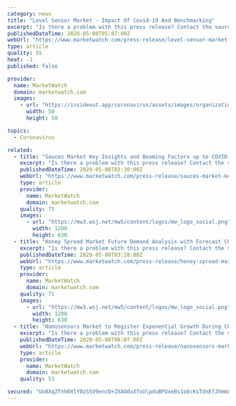 ```yaml
---
category: news
title: "Level Sensor Market - Impact Of Covid-19 And Benchmarking"
excerpt: "Is there a problem with this press release? Contact the source provider Comtex"
publishedDateTime: 2020-05-08T05:07:00Z
webUrl: "https://www.marketwatch.com/press-release/level-sensor-market---impact-of-covid-19-and-benchmarking-2020-05-08?mod=mw_quote_news"
type: article
quality: 55
heat: -1
published: false

provider:
  name: MarketWatch
  domain: marketwatch.com
  images:
    - url: "https://insideout.app/coronavirus/assets/images/organizations/marketwatch.com-50x50.jpg"
      width: 50
      height: 50

topics:
  - Coronavirus

related:
  - title: "Sauces Market Key Insights and Booming Factors up to COVID-19 2026"
    excerpt: "Is there a problem with this press release? Contact the source provider Comtex"
    publishedDateTime: 2020-05-08T03:30:00Z
    webUrl: "https://www.marketwatch.com/press-release/sauces-market-key-insights-and-booming-factors-up-to-covid-19-2026-2020-05-07"
    type: article
    provider:
      name: MarketWatch
      domain: marketwatch.com
    quality: 75
    images:
      - url: "https://mw3.wsj.net/mw5/content/logos/mw_logo_social.png"
        width: 1200
        height: 630
  - title: "Honey Spread Market Future Demand Analysis with Forecast COVID-19 2013 to 2026"
    excerpt: "Is there a problem with this press release? Contact the source provider Comtex"
    publishedDateTime: 2020-05-08T03:28:00Z
    webUrl: "https://www.marketwatch.com/press-release/honey-spread-market-future-demand-analysis-with-forecast-covid-19-2013-to-2026-2020-05-07"
    type: article
    provider:
      name: MarketWatch
      domain: marketwatch.com
    quality: 71
    images:
      - url: "https://mw3.wsj.net/mw5/content/logos/mw_logo_social.png"
        width: 1200
        height: 630
  - title: "Nanosensors Market to Register Exponential Growth During COVID-19 Pandemic"
    excerpt: "Is there a problem with this press release? Contact the source provider Comtex"
    publishedDateTime: 2020-05-08T06:07:00Z
    webUrl: "https://www.marketwatch.com/press-release/nanosensors-market-to-register-exponential-growth-during-covid-19-pandemic-2020-05-08?mod=mw_quote_news"
    type: article
    provider:
      name: MarketWatch
      domain: marketwatch.com
    quality: 53

secured: "Uo8Xq2Tnh0XlY0zSSV9encQ+ZXAOdxXfoUlpduBPUxeBs1o6cKsTdnEfJhmm83D49nk6vEigiOpxGFP06GKqGgeqt11LlfELcRMvLqtFcBF58/Q2vrk/V6TYW34dQtJA3n3eqZEuU+Rjuxj+bR6gKZ6Jcg0GnPRw9oN58Kb41NU//cS/1UNzqK45TsgNkgkiB4nkXX+1ozq4VG4qgGxix5Q4dPp0VJDavMK/3aCm4fuVhshnpaRk5lxWV+ChEl37XZJFFHtI2NflzSwqpnsPWeQIPgTIKUEHfjrKaAtgDiBW6GXhupCfVTvM4XNMW6dw;kb8E40QFW/GvD76qkRe7KA=="
---
```


